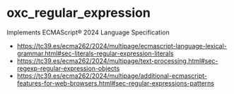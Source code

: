 # oxc_regular_expression

Implements ECMAScript® 2024 Language Specification

-   https://tc39.es/ecma262/2024/multipage/ecmascript-language-lexical-grammar.html#sec-literals-regular-expression-literals
-   https://tc39.es/ecma262/2024/multipage/text-processing.html#sec-regexp-regular-expression-objects
-   https://tc39.es/ecma262/2024/multipage/additional-ecmascript-features-for-web-browsers.html#sec-regular-expressions-patterns
